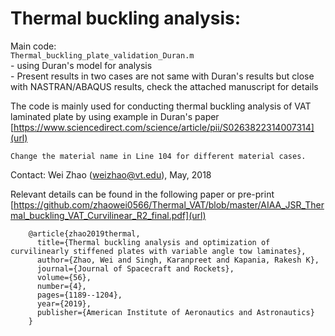 # Thermal buckling analysis: 

Main code: \
        ```Thermal_buckling_plate_validation_Duran.m``` \
        - using Duran's model for analysis\
        - Present results in two cases are not same with Duran's results but close with NASTRAN/ABAQUS results, check the attached manuscript for details

        
The code is mainly used for conducting thermal buckling analysis of VAT laminated plate by using example in Duran's paper [https://www.sciencedirect.com/science/article/pii/S0263822314007314](url)

```Change the material name in Line 104 for different material cases.```

Contact: Wei Zhao (weizhao@vt.edu), May, 2018        


Relevant details can be found in the following paper or pre-print [https://github.com/zhaowei0566/Thermal_VAT/blob/master/AIAA_JSR_Thermal_buckling_VAT_Curvilinear_R2_final.pdf](url)

        @article{zhao2019thermal,
          title={Thermal buckling analysis and optimization of curvilinearly stiffened plates with variable angle tow laminates},
          author={Zhao, Wei and Singh, Karanpreet and Kapania, Rakesh K},
          journal={Journal of Spacecraft and Rockets},
          volume={56},
          number={4},
          pages={1189--1204},
          year={2019},
          publisher={American Institute of Aeronautics and Astronautics}
        }
